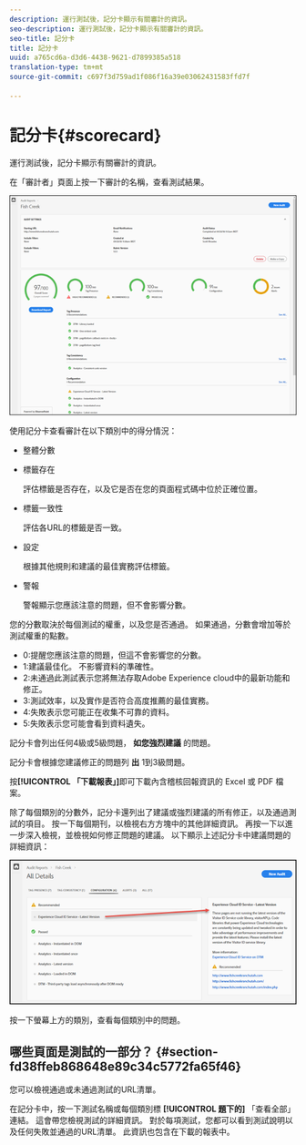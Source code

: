 ```yaml
---
description: 運行測試後，記分卡顯示有關審計的資訊。
seo-description: 運行測試後，記分卡顯示有關審計的資訊。
seo-title: 記分卡
title: 記分卡
uuid: a765cd6a-d3d6-4438-9621-d7899385a518
translation-type: tm+mt
source-git-commit: c697f3d759ad1f086f16a39e03062431583ffd7f

---
```



# 記分卡{#scorecard}

運行測試後，記分卡顯示有關審計的資訊。

在「審計者」頁面上按一下審計的名稱，查看測試結果。

![](assets/report.png)

使用記分卡查看審計在以下類別中的得分情況：

* 整體分數
* 標籤存在

   評估標籤是否存在，以及它是否在您的頁面程式碼中位於正確位置。
* 標籤一致性

   評估各URL的標籤是否一致。
* 設定

   根據其他規則和建議的最佳實務評估標籤。
* 警報

   警報顯示您應該注意的問題，但不會影響分數。

您的分數取決於每個測試的權重，以及您是否通過。 如果通過，分數會增加等於測試權重的點數。

* 0:提醒您應該注意的問題，但這不會影響您的分數。
* 1:建議最佳化。 不影響資料的準確性。
* 2:未通過此測試表示您將無法存取Adobe Experience cloud中的最新功能和修正。
* 3:測試效率，以及實作是否符合高度推薦的最佳實務。
* 4:失敗表示您可能正在收集不可靠的資料。
* 5:失敗表示您可能會看到資料遺失。

記分卡會列出任何4級或5級問題， **如您強烈建議** 的問題。

記分卡會根據您建議修正的問題列 **出** 1到3級問題。

按&#x200B;**[!UICONTROL 「下載報表」]**&#x200B;即可下載內含稽核回報資訊的 Excel 或 PDF 檔案。

除了每個類別的分數外，記分卡還列出了建議或強烈建議的所有修正，以及通過測試的項目。 按一下每個期刊，以檢視右方方塊中的其他詳細資訊。 再按一下以進一步深入檢視，並檢視如何修正問題的建議。 以下顯示上述記分卡中建議問題的詳細資訊：

![](assets/report-issue-details.png)

按一下螢幕上方的類別，查看每個類別中的問題。

## 哪些頁面是測試的一部分？ {#section-fd38ffeb868648e89c34c5772fa65f46}

您可以檢視通過或未通過測試的URL清單。

在記分卡中，按一下測試名稱或每個類別標 **[!UICONTROL 題下的]** 「查看全部」連結。 這會帶您檢視測試的詳細資訊。 對於每項測試，您都可以看到測試說明以及任何失敗並通過的URL清單。 此資訊也包含在下載的報表中。
